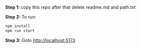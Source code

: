 **Step 1:** copy this repo after that delete readme.md and path.txt

**Step 2:** To run:

```bash
npm install
npm run start
```

**Step 3:** Goto [http://localhost:5173](http://localhost:5173)

